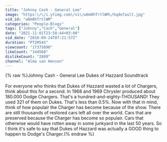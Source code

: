 ```yaml
---
title: "Johnny Cash - General Lee"
image: "https:\/\/i.ytimg.com\/vi\/w0m0hTrtlWM\/hqdefault.jpg"
vid_id: "w0m0hTrtlWM"
categories: "People-Blogs"
tags: ["Johnny","Cash","General"]
date: "2021-11-01T23:58:44+03:00"
vid_date: "2010-09-24T07:21:57Z"
duration: "PT2M54S"
viewcount: "17375890"
likeCount: "144568"
dislikeCount: "2889"
channel: "Alma van Hensen"
---
```

{% raw %}Johnny Cash - General Lee Dukes of Hazzard Soundtrack<br /><br />For everyone who thinks that Dukes of Hazzard wasted a lot of Chargers, think about this for a second. In 1968 and 1969 Chrysler produced about 180.000 Dodge Chargers. That's a hundred-and-eighty-THOUSAND! They used 321 of them on Dukes. That's less than 0.5%. Now with that in mind, think of how populair the Charger has become because of the show. There are still thousands of restored cars left all over the world. Cars that are preserved because the Charger has become so populair. Cars that otherwise would have rotten away in some junkyard in the last 50 years. So I think it's safe to say that Dukes of Hazzard was actually a GOOD thing to happen to Dodge's Charger.{% endraw %}
